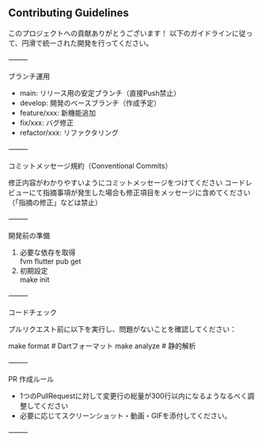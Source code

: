 ## Contributing Guidelines

このプロジェクトへの貢献ありがとうございます！
以下のガイドラインに従って、円滑で統一された開発を行ってください。

⸻

ブランチ運用
- main: リリース用の安定ブランチ（直接Push禁止）
- develop: 開発のベースブランチ（作成予定）
- feature/xxx: 新機能追加
- fix/xxx: バグ修正
- refactor/xxx: リファクタリング

⸻

コミットメッセージ規約（Conventional Commits）

修正内容がわかりやすいようにコミットメッセージをつけてください
コードレビューにて指摘事項が発生した場合も修正項目をメッセージに含めてください（「指摘の修正」などは禁止）

⸻

開発前の準備
1. 必要な依存を取得 <br />
fvm flutter pub get
2. 初期設定 <br />
make init

⸻

コードチェック

プルリクエスト前に以下を実行し、問題がないことを確認してください：

make format      # Dartフォーマット
make analyze     # 静的解析

⸻

PR 作成ルール
- 1つのPullRequestに対して変更行の総量が300行以内になるようなるべく調整してください
- 必要に応じてスクリーンショット・動画・GIFを添付してください。

⸻
